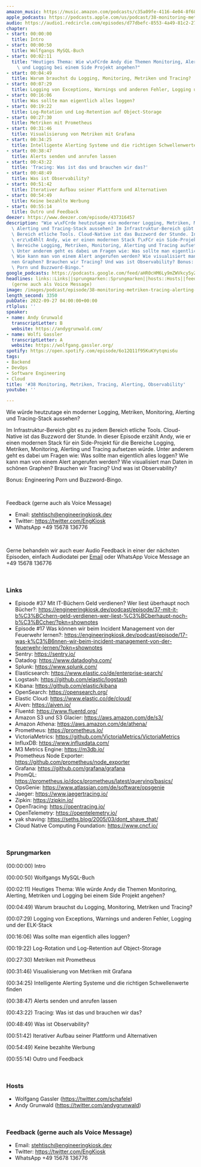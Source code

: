 ```yaml
---
amazon_music: https://music.amazon.com/podcasts/c35a09fe-4116-4e04-8f68-77d61b112e46/episodes/eee8260f-3f06-4b10-9514-e114099f3024/engineering-kiosk-38-monitoring-metriken-tracing-alerting-observability
apple_podcasts: https://podcasts.apple.com/us/podcast/38-monitoring-metriken-tracing-alerting-observability/id1603082924?i=1000580748597&uo=4
audio: https://audio1.redcircle.com/episodes/d77dbefc-8553-4a49-81c2-27f9232b88ec/stream.mp3
chapter:
- start: 00:00:00
  title: Intro
- start: 00:00:50
  title: Wolfgangs MySQL-Buch
- start: 00:02:11
  title: "Heutiges Thema: Wie w\xFCrde Andy die Themen Monitoring, Alerting, Metriken\
    \ und Logging bei einem Side Projekt angehen?"
- start: 00:04:49
  title: Warum brauchst du Logging, Monitoring, Metriken und Tracing?
- start: 00:07:29
  title: Logging von Exceptions, Warnings und anderen Fehler, Logging und der ELK-Stack
- start: 00:16:06
  title: Was sollte man eigentlich alles loggen?
- start: 00:19:22
  title: Log-Rotation und Log-Retention auf Object-Storage
- start: 00:27:30
  title: Metriken mit Prometheus
- start: 00:31:46
  title: Visualisierung von Metriken mit Grafana
- start: 00:34:25
  title: Intelligente Alerting Systeme und die richtigen Schwellenwerte finden
- start: 00:38:47
  title: Alerts senden und anrufen lassen
- start: 00:43:22
  title: 'Tracing: Was ist das und brauchen wir das?'
- start: 00:48:49
  title: Was ist Observability?
- start: 00:51:42
  title: Iterativer Aufbau seiner Plattform und Alternativen
- start: 00:54:49
  title: Keine bezahlte Werbung
- start: 00:55:14
  title: Outro und Feedback
deezer: https://www.deezer.com/episode/437316457
description: "Wie w\xFCrde heutzutage ein moderner Logging, Metriken, Monitoring,\
  \ Alerting und Tracing-Stack aussehen? Im Infrastruktur-Bereich gibt es zu jedem\
  \ Bereich etliche Tools. Cloud-Native ist das Buzzword der Stunde. In dieser Episode\
  \ erz\xE4hlt Andy, wie er einen modernen Stack f\xFCr ein Side-Projekt f\xFCr die\
  \ Bereiche Logging, Metriken, Monitoring, Alerting und Tracing aufsetzen w\xFCrde.\
  \ Unter anderem geht es dabei um Fragen wie: Was sollte man eigentlich alles loggen?\
  \ Wie kann man von einem Alert angerufen werden? Wie visualisiert man Daten in sch\xF6\
  nen Graphen? Brauchen wir Tracing? Und was ist Observability? Bonus: Engineering\
  \ Porn und Buzzword-Bingo."
google_podcasts: https://podcasts.google.com/feed/aHR0cHM6Ly9mZWVkcy5yZWRjaXJjbGUuY29tLzBlY2ZkZmQ3LWZkYTEtNGMzZC05NTE1LTQ3NjcyN2Y5ZGY1ZQ/episode/NDY1Y2FkN2MtMDI4NC00OWI1LWE0NWMtZmU4OGY3OTY1YjI4?sa=X&ved=2ahUKEwiSwdWPm7T6AhUxYzUKHRUoCgAQkfYCegQIARAF
headlines: links::Links||sprungmarken::Sprungmarken||hosts::Hosts||feedback-gerne-auch-als-voice-message::Feedback
  (gerne auch als Voice Message)
image: /images/podcast/episode/38-monitoring-metriken-tracing-alerting-observability.jpg
length_second: 3350
pubDate: 2022-09-27 04:00:00+00:00
rtlplus: ''
speaker:
- name: Andy Grunwald
  transcriptLetter: B
  website: https://andygrunwald.com/
- name: Wolfi Gassler
  transcriptLetter: A
  website: https://wolfgang.gassler.org/
spotify: https://open.spotify.com/episode/6o12Q11f95KuKYytqmis6u
tags:
- Backend
- DevOps
- Software Engineering
- Cloud
title: '#38 Monitoring, Metriken, Tracing, Alerting, Observability'
youtube: ''

---
```

<p>Wie würde heutzutage ein moderner Logging, Metriken, Monitoring, Alerting und Tracing-Stack aussehen?</p><p>Im Infrastruktur-Bereich gibt es zu jedem Bereich etliche Tools. Cloud-Native ist das Buzzword der Stunde. In dieser Episode erzählt Andy, wie er einen modernen Stack für ein Side-Projekt für die Bereiche Logging, Metriken, Monitoring, Alerting und Tracing aufsetzen würde. Unter anderem geht es dabei um Fragen wie: Was sollte man eigentlich alles loggen? Wie kann man von einem Alert angerufen werden? Wie visualisiert man Daten in schönen Graphen? Brauchen wir Tracing? Und was ist Observability?</p><p>Bonus: Engineering Porn und Buzzword-Bingo.</p><p><br></p><p>Feedback (gerne auch als Voice Message)</p><ul><li>Email: <a href="mailto:stehtisch@engineeringkiosk.dev" rel="nofollow">stehtisch@engineeringkiosk.dev</a></li><li>Twitter: <a href="https://twitter.com/EngKiosk" rel="nofollow">https://twitter.com/EngKiosk</a></li><li>WhatsApp +49 15678 136776</li></ul><p><br></p><p>Gerne behandeln wir auch euer Audio Feedback in einer der nächsten Episoden, einfach Audiodatei per <a href="https://engineeringkiosk.dev/kontakt/">Email</a> oder WhatsApp Voice Message an +49 15678 136776</p><p><br></p><h3 id="links">Links</h3><ul><li>Episode #37 Mit IT-Büchern Geld verdienen? Wer liest überhaupt noch Bücher?: <a href="https://engineeringkiosk.dev/podcast/episode/37-mit-it-b%C3%BCchern-geld-verdienen-wer-liest-%C3%BCberhaupt-noch-b%C3%BCcher/?pkn=shownotes">https://engineeringkiosk.dev/podcast/episode/37-mit-it-b%C3%BCchern-geld-verdienen-wer-liest-%C3%BCberhaupt-noch-b%C3%BCcher/?pkn=shownotes</a> </li><li>Episode #17 Was können wir beim Incident Management von der Feuerwehr lernen?: <a href="https://engineeringkiosk.dev/podcast/episode/17-was-k%C3%B6nnen-wir-beim-incident-management-von-der-feuerwehr-lernen/?pkn=shownotes">https://engineeringkiosk.dev/podcast/episode/17-was-k%C3%B6nnen-wir-beim-incident-management-von-der-feuerwehr-lernen/?pkn=shownotes</a> </li><li>Sentry: <a href="https://sentry.io/" rel="nofollow">https://sentry.io/</a></li><li>Datadog: <a href="https://www.datadoghq.com/" rel="nofollow">https://www.datadoghq.com/</a></li><li>Splunk: <a href="https://www.splunk.com/" rel="nofollow">https://www.splunk.com/</a></li><li>Elasticsearch: <a href="https://www.elastic.co/de/enterprise-search/" rel="nofollow">https://www.elastic.co/de/enterprise-search/</a></li><li>Logstash: <a href="https://github.com/elastic/logstash" rel="nofollow">https://github.com/elastic/logstash</a></li><li>Kibana: <a href="https://github.com/elastic/kibana" rel="nofollow">https://github.com/elastic/kibana</a></li><li>OpenSearch: <a href="https://opensearch.org/" rel="nofollow">https://opensearch.org/</a></li><li>Elastic Cloud: <a href="https://www.elastic.co/de/cloud/" rel="nofollow">https://www.elastic.co/de/cloud/</a></li><li>Aiven: <a href="https://aiven.io/" rel="nofollow">https://aiven.io/</a></li><li>Fluentd: <a href="https://www.fluentd.org/" rel="nofollow">https://www.fluentd.org/</a></li><li>Amazon S3 und S3 Glacier: <a href="https://aws.amazon.com/de/s3/" rel="nofollow">https://aws.amazon.com/de/s3/</a></li><li>Amazon Athena: <a href="https://aws.amazon.com/de/athena/" rel="nofollow">https://aws.amazon.com/de/athena/</a></li><li>Prometheus: <a href="https://prometheus.io/" rel="nofollow">https://prometheus.io/</a></li><li>VictoriaMetrics: <a href="https://github.com/VictoriaMetrics/VictoriaMetrics" rel="nofollow">https://github.com/VictoriaMetrics/VictoriaMetrics</a></li><li>InfluxDB: <a href="https://www.influxdata.com/" rel="nofollow">https://www.influxdata.com/</a></li><li>M3 Metrics Engine: <a href="https://m3db.io/" rel="nofollow">https://m3db.io/</a></li><li>Prometheus Node Exporter: <a href="https://github.com/prometheus/node_exporter" rel="nofollow">https://github.com/prometheus/node_exporter</a></li><li>Grafana: <a href="https://github.com/grafana/grafana" rel="nofollow">https://github.com/grafana/grafana</a></li><li>PromQL: <a href="https://prometheus.io/docs/prometheus/latest/querying/basics/" rel="nofollow">https://prometheus.io/docs/prometheus/latest/querying/basics/</a></li><li>OpsGenie: <a href="https://www.atlassian.com/de/software/opsgenie" rel="nofollow">https://www.atlassian.com/de/software/opsgenie</a></li><li>Jaeger: <a href="https://www.jaegertracing.io/" rel="nofollow">https://www.jaegertracing.io/</a></li><li>Zipkin: <a href="https://zipkin.io/" rel="nofollow">https://zipkin.io/</a></li><li>OpenTracing: <a href="https://opentracing.io/" rel="nofollow">https://opentracing.io/</a></li><li>OpenTelemetry: <a href="https://opentelemetry.io/" rel="nofollow">https://opentelemetry.io/</a></li><li>yak shaving: <a href="https://seths.blog/2005/03/dont_shave_that/" rel="nofollow">https://seths.blog/2005/03/dont_shave_that/</a></li><li>Cloud Native Computing Foundation: <a href="https://www.cncf.io/" rel="nofollow">https://www.cncf.io/</a></li></ul><p><br></p><h3 id="sprungmarken">Sprungmarken</h3><p>(00:00:00) Intro</p><p>(00:00:50) Wolfgangs MySQL-Buch</p><p>(00:02:11) Heutiges Thema: Wie würde Andy die Themen Monitoring, Alerting, Metriken und Logging bei einem Side Projekt angehen?</p><p>(00:04:49) Warum brauchst du Logging, Monitoring, Metriken und Tracing?</p><p>(00:07:29) Logging von Exceptions, Warnings und anderen Fehler, Logging und der ELK-Stack</p><p>(00:16:06) Was sollte man eigentlich alles loggen?</p><p>(00:19:22) Log-Rotation und Log-Retention auf Object-Storage</p><p>(00:27:30) Metriken mit Prometheus</p><p>(00:31:46) Visualisierung von Metriken mit Grafana</p><p>(00:34:25) Intelligente Alerting Systeme und die richtigen Schwellenwerte finden</p><p>(00:38:47) Alerts senden und anrufen lassen</p><p>(00:43:22) Tracing: Was ist das und brauchen wir das?</p><p>(00:48:49) Was ist Observability?</p><p>(00:51:42) Iterativer Aufbau seiner Plattform und Alternativen</p><p>(00:54:49) Keine bezahlte Werbung</p><p>(00:55:14) Outro und Feedback</p><p><br></p><h3 id="hosts">Hosts</h3><ul><li>Wolfgang Gassler (<a href="https://twitter.com/schafele" rel="nofollow">https://twitter.com/schafele</a>)</li><li>Andy Grunwald (<a href="https://twitter.com/andygrunwald" rel="nofollow">https://twitter.com/andygrunwald</a>)</li></ul><p><br></p><h3 id="feedback-gerne-auch-als-voice-message">Feedback (gerne auch als Voice Message)</h3><ul><li>Email: <a href="mailto:stehtisch@engineeringkiosk.dev" rel="nofollow">stehtisch@engineeringkiosk.dev</a></li><li>Twitter: <a href="https://twitter.com/EngKiosk" rel="nofollow">https://twitter.com/EngKiosk</a></li><li>WhatsApp +49 15678 136776</li></ul>